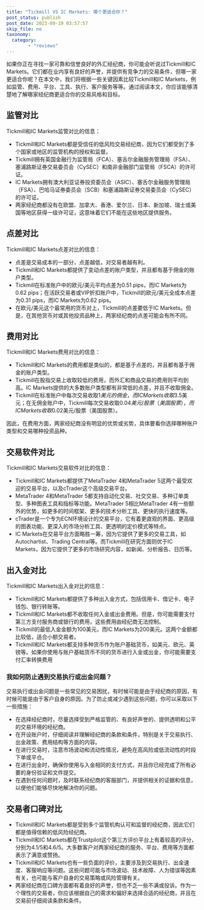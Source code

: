 ```yaml
---
title: "Tickmill VS IC Markets: 哪个更适合你？"
post_status: publish
post_date: 2023-09-19 03:57:57
skip_file: no
taxonomy:
  category:
        - "reviews"
---
```


如果你正在寻找一家可靠和信誉良好的外汇经纪商，你可能会听说过Tickmill和IC Markets。它们都在业内享有良好的声誉，并提供有竞争力的交易条件，但哪一家更适合你呢？在本文中，我们将根据一些关键因素比较Tickmill和IC Markets，例如监管、费用、平台、工具、执行、客户服务等等。通过阅读本文，你应该能够清楚地了解哪家经纪商更适合你的交易风格和目标。

## 监管对比

Tickmill和IC Markets监管对比的信息：

- Tickmill和IC Markets都是受信任的低风险交易经纪商，因为它们都受到了多个国家或地区的监管机构的授权和监督。
- Tickmill拥有英国金融行为监管局（FCA）、塞舌尔金融服务管理局（FSA）、塞浦路斯证券交易委员会（CySEC）和南非金融部门监管局（FSCA）的许可证。
- IC Markets拥有澳大利亚证券投资委员会（ASIC）、塞舌尔金融服务管理局（FSA）、巴哈马证券委员会（SCB）和塞浦路斯证券交易委员会（CySEC）的许可证。
- 两家经纪商都没有在欧盟、加拿大、香港、爱尔兰、日本、新加坡、瑞士或美国等地区获得一级许可证，这意味着它们不能在这些地区提供服务。

## 点差对比

Tickmill和IC Markets点差对比的信息：

- 点差是交易成本的一部分，点差越低，对交易者越有利。
- Tickmill和IC Markets都提供了变动点差的账户类型，并且都有基于佣金的账户类型。
- Tickmill在标准账户中的欧元/美元平均点差为0.51 pips，而IC Markets为0.62 pips；在活跃交易者或VIP折扣账户中，Tickmill的欧元/美元全成本点差为0.31 pips，而IC Markets为0.62 pips。
- 在欧元/美元这个最常用的货币对上，Tickmill的点差要低于IC Markets。但是，在其他货币对或其他投资品种上，两家经纪商的点差可能会有所不同。

## 费用对比

Tickmill和IC Markets费用对比的信息：

- Tickmill和IC Markets的费用都是类似的，都是基于点差的，并且都有基于佣金的账户类型。
- Tickmill在股指交易上收取较低的费用，而外汇和商品交易的费用则平均到高。IC Markets提供的大多数账户类型都有非常低的点差，并且不收取佣金。
- Tickmill在标准账户中每次交易收取$1美元的佣金，而IC Markets收取$3.5美元；在无佣金账户中，Tickmill每次交易收取$0.04美元/股票（美国股票），而IC Markets收取$0.02美元/股票（美国股票）。

因此，在费用方面，两家经纪商没有明显的优势或劣势，具体要看你选择哪种账户类型和交易哪种投资品种。

## 交易软件对比

Tickmill和IC Markets交易软件对比的信息：

- Tickmill和IC Markets都提供了MetaTrader 4和MetaTrader 5这两个最受欢迎的交易平台，以及cTrader这个高级交易平台。
- MetaTrader 4和MetaTrader 5都支持自动化交易、社交交易、多种订单类型、多种图表工具和指标等功能。MetaTrader 5相比MetaTrader 4有一些额外的优势，如更多的时间框架、更多的技术分析工具、更快的执行速度等。
- cTrader是一个专为ECN环境设计的交易平台，它有着更直观的界面、更高级的图表功能、更深入的市场分析工具、更透明的定价模式等特点。
- IC Markets在交易平台方面略胜一筹，因为它提供了更多的交易工具，如Autochartist、Trading Central等。而Tickmill在研究方面则优于IC Markets，因为它提供了更多的市场研究内容，如新闻、分析报告、日历等。

## 出入金对比

Tickmill和IC Markets出入金对比的信息：

- Tickmill和IC Markets都提供了多种出入金方式，包括信用卡、借记卡、电子钱包、银行转账等。
- Tickmill和IC Markets都不收取任何入金或出金费用。但是，你可能需要支付第三方支付服务商或银行的费用，这些费用由经纪商无法控制。
- Tickmill的最低入金金额为100美元，而IC Markets为200美元。这两个金额都比较低，适合小额交易者。
- Tickmill和IC Markets都支持多种货币作为账户基础货币，如美元、欧元、英镑等。如果你使用与账户基础货币不同的货币进行入金或出金，你可能需要支付汇率转换费用

### 我如何防止遇到交易执行或出金问题？

交易执行或出金问题是一些常见的交易困扰，有时候可能是由于经纪商的原因，有时候可能是由于客户自身的原因。为了防止或减少遇到这些问题，你可以采取以下一些措施：

- 在选择经纪商时，尽量选择受到严格监管的、有良好声誉的、提供透明和公平的交易环境的经纪商。
- 在开设账户时，仔细阅读并理解经纪商的条款和条件，特别是关于交易执行、出金政策、费用结构等方面的内容。
- 在进行交易时，注意市场波动和流动性情况，避免在高风险或低流动性的时段下单或平仓。
- 在进行出金时，确保你使用与入金相同的支付方式，并且你已经完成了所有必要的身份验证和文件提交。
- 在遇到任何问题时，及时联系经纪商的客服部门，并提供相关的证据和信息，以便他们能够尽快地解决你的问题。

## 交易者口碑对比

- Tickmill和IC Markets都是受到多个监管机构认可和监督的经纪商，因此它们都是值得信赖的低风险经纪商。
- Tickmill和IC Markets都在Trustpilot这个第三方评价平台上有着较高的评分，分别为4.1/5和4.6/5。大多数客户对两家经纪商的服务、平台、费用等方面都表示了满意或赞扬。
- Tickmill和IC Markets也有一些负面的评价，主要涉及到交易执行、出金速度、客服响应等问题。这些问题可能与市场波动、技术故障、人为错误等因素有关，也可能与客户自身的交易策略或风险管理有关。
- 两家经纪商在口碑方面都有着良好的声誉，但也不乏一些不满或投诉。作为一个理性的交易者，你应该根据自己的需求和偏好来选择合适的经纪商，并且在交易前仔细阅读条款和条件。
